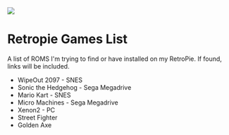 <img src="https://retropie.org.uk/wp-content/uploads/2016/04/RetroPieWebsiteLogo.png" />

# Retropie Games List
A list of ROMS I'm trying to find or have installed on my RetroPie. If found, links will be included.

<ul>
  <li>WipeOut 2097 - SNES</li>
  <li>Sonic the Hedgehog - Sega Megadrive</li>
  <li>Mario Kart - SNES</li>
  <li>Micro Machines - Sega Megadrive</li>
  <li>Xenon2 - PC</li>
  <li>Street Fighter</li>
  <li>Golden Axe</li>
</ul>
  

